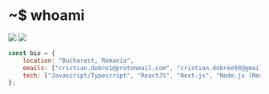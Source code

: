 # ~$ whoami

[![](https://img.shields.io/badge/LinkedIn-blue?style=for-the-badge&logo=myspace)](https://www.linkedin.com/in/cristian-dobre98/)
[![](https://img.shields.io/badge/Email-%236D4AFF?style=for-the-badge&logo=protonmail&logoColor=white)](mailto:cristian.dobre1@protonmail.com)



```javascript
const bio = {
    location: "Bucharest, Romania",
    emails: ["cristian.dobre1@protonmail.com", "cristian.dobree98@gmail.com"],
    tech: ["Javascript/Typescript", "ReactJS", "Next.js", "Node.js (NestJS, Express)", "Python (Flask)", "C# (.NET)"]
};
```
